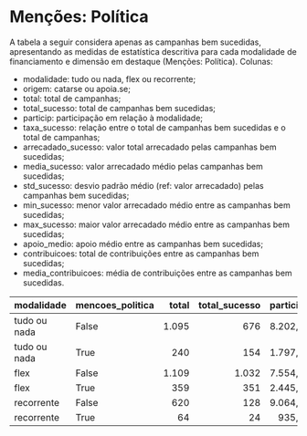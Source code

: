 # Menções: Política

A tabela a seguir considera apenas as campanhas bem sucedidas, apresentando as medidas
de estatística descritiva para cada modalidade de financiamento e dimensão em destaque
(Menções: Política). Colunas:
- modalidade: tudo ou nada, flex ou recorrente;
- origem: catarse ou apoia.se;
- total: total de campanhas;
- total_sucesso: total de campanhas bem sucedidas;
- particip: participação em relação à modalidade;
- taxa_sucesso: relação entre o total de campanhas bem sucedidas e o total de campanhas;
- arrecadado_sucesso: valor total arrecadado pelas campanhas bem sucedidas;
- media_sucesso: valor arrecadado médio pelas campanhas bem sucedidas;
- std_sucesso: desvio padrão médio (ref: valor arrecadado) pelas campanhas bem sucedidas;
- min_sucesso: menor valor arrecadado médio entre as campanhas bem sucedidas;
- max_sucesso: maior valor arrecadado médio entre as campanhas bem sucedidas;
- apoio_medio: apoio médio entre as campanhas bem sucedidas;
- contribuicoes: total de contribuições entre as campanhas bem sucedidas;
- media_contribuicoes: média de contribuições entre as campanhas bem sucedidas.


| modalidade   | mencoes_politica   |   total |   total_sucesso |   particip |   taxa_sucesso |   arrecadado_sucesso |   media_sucesso |   std_sucesso |   min_sucesso |   max_sucesso |   apoio_medio |   contribuicoes |   media_contribuicoes |
|:-------------|:-------------------|--------:|----------------:|-----------:|---------------:|---------------------:|----------------:|--------------:|--------------:|--------------:|--------------:|----------------:|----------------------:|
| tudo ou nada | False              |    1.095 |             676 |     8.202,2 |         6.173,5 |          19.080.546,64 |        28.225,66 |      47.064,71 |         41,82 |     679.297,66 |         90,15 |          211.660 |                313,11 |
| tudo ou nada | True               |     240 |             154 |     1.797,8 |         6.416,7 |           4.982.733,19 |        32.355,41 |      34.162,57 |         54,54 |     215.281,29 |         96,02 |           51.893 |                336,97 |
| flex         | False              |    1.109 |            1.032 |     7.554,5 |         9.305,7 |          13.033.206,06 |        12.629,08 |      37.221,11 |         10,77 |     708.972,78 |         88,31 |          147.585 |                143,01 |
| flex         | True               |     359 |             351 |     2.445,5 |         9.777,2 |           5.328.925,88 |        15.182,13 |      21.474,72 |         28,49 |     157.001,80 |         95,06 |           56.061 |                159,72 |
| recorrente   | False              |     620 |             128 |     9.064,3 |         2.064,5 |             33.225,36 |          259,57 |        546,57 |          2,02 |       3.475,05 |         17,70 |            1.877 |                 14,66 |
| recorrente   | True               |      64 |              24 |      935,7 |         3.750,0 |              9.961,59 |          415,07 |       1.052,58 |          1,09 |       5.087,08 |         30,10 |             331 |                 13,79 |
